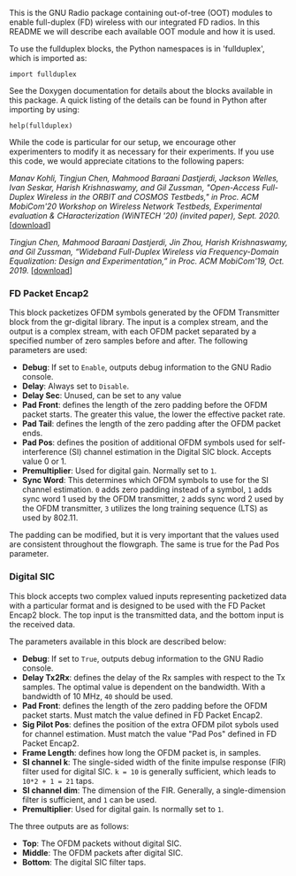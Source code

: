 This is the GNU Radio package containing out-of-tree (OOT) modules to enable full-duplex (FD) wireless with our integrated FD radios. In this README we will describe each available OOT module and how it is used. 

To use the fullduplex blocks, the Python namespaces is in 'fullduplex', which is imported as:

    import fullduplex

See the Doxygen documentation for details about the blocks available in this package. A quick listing of the details can be found in Python after importing by using:

    help(fullduplex)
    
While the code is particular for our setup, we encourage other experimenters to modify it as necessary for their experiments. If you use this code, we would appreciate citations to  the following papers:

*Manav Kohli, Tingjun Chen, Mahmood Baraani Dastjerdi, Jackson Welles, Ivan Seskar, Harish Krishnaswamy, and Gil Zussman, "Open-Access Full-Duplex Wireless in the ORBIT and COSMOS Testbeds," in Proc. ACM MobiCom'20 Workshop on Wireless Network Testbeds, Experimental evaluation & CHaracterization (WiNTECH '20) (invited paper), Sept. 2020.* [[download](https://wimnet.ee.columbia.edu/wp-content/uploads/2020/08/wintech2020_orbit_cosmos_fullduplex_integration.pdf)]

*Tingjun Chen, Mahmood Baraani Dastjerdi, Jin Zhou, Harish Krishnaswamy, and Gil Zussman, “Wideband Full-Duplex Wireless via Frequency-Domain Equalization: Design and Experimentation,” in Proc. ACM MobiCom'19, Oct. 2019.* [[download](https://wimnet.ee.columbia.edu/wp-content/uploads/2018/12/FDE_MobiCom19.pdf)]

### FD Packet Encap2 
This block packetizes OFDM symbols generated by the OFDM Transmitter block from the gr-digital library. The input is a complex stream, and the output is a complex stream, with each OFDM packet separated by a specified number of zero samples before and after. The following parameters are used:

* **Debug**: If set to `Enable`, outputs debug information to the GNU Radio console.
* **Delay**: Always set to `Disable`.
* **Delay Sec**: Unused, can be set to any value
* **Pad Front**: defines the length of the zero padding before the OFDM packet starts. The greater this value, the lower the effective packet rate.
* **Pad Tail**: defines the length of the zero padding after the OFDM packet ends.
* **Pad Pos**: defines the position of additional OFDM symbols used for self-interference (SI) channel estimation in the Digital SIC block. Accepts value 0 or 1. 
* **Premultiplier**: Used for digital gain. Normally set to `1`.
* **Sync Word**: This determines which OFDM symbols to use for the SI channel estimation. `0` adds zero padding instead of a symbol, `1` adds sync word 1 used by the OFDM transmitter, `2` adds sync word 2 used by the OFDM transmitter, `3` utilizes the long training sequence (LTS) as used by 802.11.

The padding can be modified, but it is very important that the values used are consistent throughout the flowgraph. The same is true for the Pad Pos parameter.

### Digital SIC
This block accepts two complex valued inputs representing packetized data with a particular format and is designed to be used with the FD Packet Encap2 block. The top input is the transmitted data, and the bottom input is the received data.

The parameters available in this block are described below:
* **Debug**: If set to `True`, outputs debug information to the GNU Radio console.
* **Delay Tx2Rx**: defines the delay of the Rx samples with respect to the Tx samples. The optimal value is dependent on the bandwidth. With a bandwidth of 10 MHz, `40` should be used.
* **Pad Front**: defines the length of the zero padding before the OFDM packet starts. Must match the value defined in FD Packet Encap2.
* **Sig Pilot Pos**: defines the position of the extra OFDM pilot sybols used for channel estimation. Must match the value "Pad Pos" defined in FD Packet Encap2.
* **Frame Length**: defines how long the OFDM packet is, in samples.
* **SI channel k**: The single-sided width of the finite impulse response (FIR) filter used for digital SIC. `k = 10` is generally sufficient, which leads to `10*2 + 1 = 21` taps.
* **SI channel dim**: The dimension of the FIR. Generally, a single-dimension filter is sufficient, and `1` can be used.
* **Premultiplier**: Used for digital gain. Is normally set to `1`.

The three outputs are as follows:
* **Top**: The OFDM packets without digital SIC.
* **Middle**: The OFDM packets after digital SIC.
* **Bottom**: The digital SIC filter taps. 
